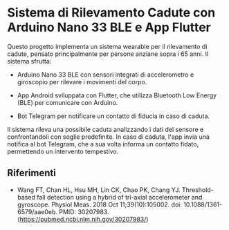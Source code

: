 # Sistema di Rilevamento Cadute con Arduino Nano 33 BLE e App Flutter

Questo progetto implementa un sistema wearable per il rilevamento di cadute, pensato principalmente per persone anziane sopra i 65 anni. Il sistema sfrutta:

- Arduino Nano 33 BLE con sensori integrati di accelerometro e giroscopio per rilevare i movimenti del corpo.

- App Android sviluppata con Flutter, che utilizza Bluetooth Low Energy (BLE) per comunicare con Arduino.

- Bot Telegram per notificare un contatto di fiducia in caso di caduta.

Il sistema rileva una possibile caduta analizzando i dati del sensore e confrontandoli con soglie predefinite. In caso di caduta, l'app invia una notifica al bot Telegram, che a sua volta informa un contatto fidato, permettendo un intervento tempestivo.

## Riferimenti

- Wang FT, Chan HL, Hsu MH, Lin CK, Chao PK, Chang YJ. Threshold-based fall detection using a hybrid of tri-axial accelerometer and gyroscope. Physiol Meas. 2018 Oct 11;39(10):105002. doi: 10.1088/1361-6579/aae0eb. PMID: 30207983. (https://pubmed.ncbi.nlm.nih.gov/30207983/)
